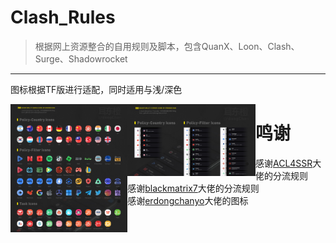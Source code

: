 # Clash_Rules

> 根据网上资源整合的自用规则及脚本，包含QuanX、Loon、Clash、Surge、Shadowrocket
---

图标根据TF版进行适配，同时适用与浅/深色

<img src="https://raw.githubusercontent.com/nangongLi/clash_rules/refs/heads/main/Description/%E5%B1%95%E7%A4%BA.jpg" alt="展示" style="zoom:20%;" align='left'/>
<img src="https://raw.githubusercontent.com/nangongLi/clash_rules/refs/heads/main/Description/%E5%B1%95%E7%A4%BA02.jpg" alt="展示02" style="zoom:20%;" align='left'/>


# 鸣谢

* 感谢[ACL4SSR](https://github.com/ACL4SSR)大佬的分流规则
* 感谢[blackmatrix7](https://github.com/blackmatrix7/ios_rule_script)大佬的分流规则
* 感谢[erdongchanyo](https://github.com/erdongchanyo/icon)大佬的图标
